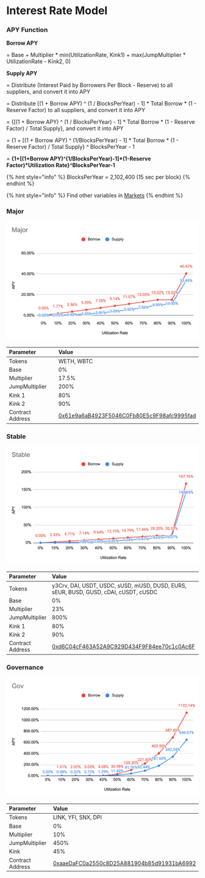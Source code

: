 # Interest Rate Model

### APY Function

**Borrow APY**

= Base + Multiplier \* min\(UtilizationRate, Kink1\) + max\(JumpMultiplier \* UtilizationRate - Kink2, 0\)



**Supply APY**

= Distribute \(Interest Paid by Borrowers Per Block - Reserve\) to all suppliers, and convert it into APY

= Distribute \[\(1 + Borrow APY\) ^ \(1 / BlocksPerYear\) - 1\] \* Total Borrow \* \(1 - Reserve Factor\) to all suppliers, and convert it into APY

= {\[\(1 + Borrow APY\) ^ \(1 / BlocksPerYear\) - 1\] \* Total Borrow \* \(1 - Reserve Factor\) / Total Supply}, and convert it into APY

= {1 + \[\(1 + Borrow APY\) ^ \(1/BlocksPerYear\) - 1\] \* Total Borrow \* \(1 - Reserve Factor\) / Total Supply} ^ BlocksPerYear - 1

= **{1+\[\(1+Borrow APY\)^\(1/BlocksPerYear\)-1\]\*\(1-Reserve Factor\)\*Utilization Rate}^BlocksPerYear-1**

{% hint style="info" %}
BlocksPerYear = 2,102,400 \(15 sec per block\)
{% endhint %}

{% hint style="info" %}
Find other variables in [Markets](https://app.cream.finance/markets)
{% endhint %}

### Major

![](../.gitbook/assets/jie-tu-20210323-19.08.43.png)

| Parameter | Value |
| :--- | :--- |
| Tokens | WETH, WBTC |
| Base | 0% |
| Multiplier | 17.5% |
| JumpMultiplier | 200% |
| Kink 1 | 80% |
| Kink 2 | 90% |
| Contract Address | [0x61e9a6aB4923F5046C0Fb80E5c9F98afc9995fad](https://etherscan.io/address/0x61e9a6ab4923f5046c0fb80e5c9f98afc9995fad#code) |

### Stable

![](../.gitbook/assets/jie-tu-20210323-19.09.28.png)

| Parameter | Value |
| :--- | :--- |
| Tokens | y3Crv, DAI, USDT, USDC, sUSD, mUSD, DUSD, EURS, sEUR, BUSD, GUSD, cDAI, cUSDT, cUSDC |
| Base | 0% |
| Multiplier | 23% |
| JumpMultiplier | 800% |
| Kink 1 | 80% |
| Kink 2 | 90% |
| Contract Address | [0xd6C04cF463A52A9C929D434F9F84ee70c1c0Ac6F](https://etherscan.io/address/0xd6C04cF463A52A9C929D434F9F84ee70c1c0Ac6F#code) |

### Governance

![](../.gitbook/assets/jie-tu-20210323-19.11.44.png)

| Parameter | Value |
| :--- | :--- |
| Tokens | LINK, YFI, SNX, DPI |
| Base | 0% |
| Multiplier | 10% |
| JumpMultiplier | 450% |
| Kink | 45% |
| Contract Address | [0xaaeDaFC0a2550c8D25A881904b85d91931bA6992](https://etherscan.io/address/0xaaedafc0a2550c8d25a881904b85d91931ba6992) |

